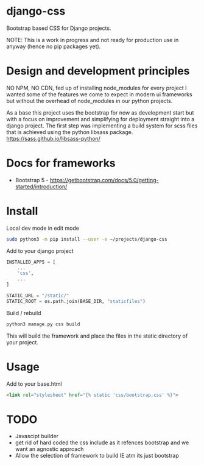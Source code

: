 # django-css

Bootstrap based CSS for Django projects.

NOTE: This is a work in progress and not ready for production use in anyway (hence no pip packages yet).

# Design and development principles

NO NPM, NO CDN, fed up of installing node_modules for every project I wanted some of the features we come to expect in modern
ui frameworks but without the overhead of node_modules in our python projects.

As a base this project uses the bootstrap for now as development start but with a focus on improvement and simplifying
for deployment straight into a django project. The first step was implementing a build system for scss files that is achieved
using the python libsass package. https://sass.github.io/libsass-python/

# Docs for frameworks

* Bootstrap 5 - https://getbootstrap.com/docs/5.0/getting-started/introduction/

# Install

Local dev mode in edit mode

```bash
sudo python3 -m pip install --user -e ~/projects/django-css
```

Add to your django project

```python
INSTALLED_APPS = [
    ...
    'css',
    ...
]

STATIC_URL = "/static/"
STATIC_ROOT = os.path.join(BASE_DIR, "staticfiles")
```

Build / rebuild

```bash
python3 manage.py css build
```

This will build the framework and place the files in the static directory of your project.

# Usage

Add to your base.html

```html
<link rel="stylesheet" href="{% static 'css/bootstrap.css' %}">
```

# TODO

* Javascipt builder
* get rid of hard coded the css include as it refences bootstrap and we want an agnostic approach
* Allow the selection of framework to build IE atm its just bootstrap
